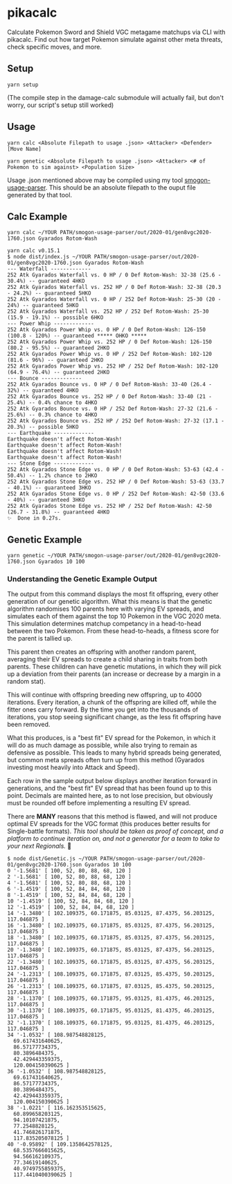 # pikacalc

Calculate Pokemon Sword and Shield VGC metagame matchups via CLI with pikacalc. Find out how target Pokemon simulate against other meta threats, check specific moves, and more.

## Setup

`yarn setup`

(The compile step in the damage-calc submodule will actually fail, but don't worry, our script's setup still worked)

## Usage

`yarn calc <Absolute Filepath to usage .json> <Attacker> <Defender> [Move Name]`

`yarn genetic <Absolute Filepath to usage .json> <Attacker> <# of Pokemon to sim against> <Population Size>`

Usage .json mentioned above may be compiled using my tool [smogon-usage-parser](https://github.com/GriffinLedingham/smogon-usage-parser). This should be an absolute filepath to the ouput file generated by that tool.

## Calc Example

`yarn calc ~/YOUR PATH/smogon-usage-parser/out/2020-01/gen8vgc2020-1760.json Gyarados Rotom-Wash`

```
yarn calc v0.15.1
$ node dist/index.js ~/YOUR PATH/smogon-usage-parser/out/2020-01/gen8vgc2020-1760.json Gyarados Rotom-Wash
--- Waterfall -------------
252 Atk Gyarados Waterfall vs. 0 HP / 0 Def Rotom-Wash: 32-38 (25.6 - 30.4%) -- guaranteed 4HKO
252 Atk Gyarados Waterfall vs. 252 HP / 0 Def Rotom-Wash: 32-38 (20.3 - 24.2%) -- guaranteed 5HKO
252 Atk Gyarados Waterfall vs. 0 HP / 252 Def Rotom-Wash: 25-30 (20 - 24%) -- guaranteed 5HKO
252 Atk Gyarados Waterfall vs. 252 HP / 252 Def Rotom-Wash: 25-30 (15.9 - 19.1%) -- possible 6HKO
--- Power Whip -------------
252 Atk Gyarados Power Whip vs. 0 HP / 0 Def Rotom-Wash: 126-150 (100.8 - 120%) -- guaranteed ***** OHKO *****
252 Atk Gyarados Power Whip vs. 252 HP / 0 Def Rotom-Wash: 126-150 (80.2 - 95.5%) -- guaranteed 2HKO
252 Atk Gyarados Power Whip vs. 0 HP / 252 Def Rotom-Wash: 102-120 (81.6 - 96%) -- guaranteed 2HKO
252 Atk Gyarados Power Whip vs. 252 HP / 252 Def Rotom-Wash: 102-120 (64.9 - 76.4%) -- guaranteed 2HKO
--- Bounce -------------
252 Atk Gyarados Bounce vs. 0 HP / 0 Def Rotom-Wash: 33-40 (26.4 - 32%) -- guaranteed 4HKO
252 Atk Gyarados Bounce vs. 252 HP / 0 Def Rotom-Wash: 33-40 (21 - 25.4%) -- 0.4% chance to 4HKO
252 Atk Gyarados Bounce vs. 0 HP / 252 Def Rotom-Wash: 27-32 (21.6 - 25.6%) -- 0.3% chance to 4HKO
252 Atk Gyarados Bounce vs. 252 HP / 252 Def Rotom-Wash: 27-32 (17.1 - 20.3%) -- possible 5HKO
--- Earthquake -------------
Earthquake doesn't affect Rotom-Wash!
Earthquake doesn't affect Rotom-Wash!
Earthquake doesn't affect Rotom-Wash!
Earthquake doesn't affect Rotom-Wash!
--- Stone Edge -------------
252 Atk Gyarados Stone Edge vs. 0 HP / 0 Def Rotom-Wash: 53-63 (42.4 - 50.4%) -- 1.2% chance to 2HKO
252 Atk Gyarados Stone Edge vs. 252 HP / 0 Def Rotom-Wash: 53-63 (33.7 - 40.1%) -- guaranteed 3HKO
252 Atk Gyarados Stone Edge vs. 0 HP / 252 Def Rotom-Wash: 42-50 (33.6 - 40%) -- guaranteed 3HKO
252 Atk Gyarados Stone Edge vs. 252 HP / 252 Def Rotom-Wash: 42-50 (26.7 - 31.8%) -- guaranteed 4HKO
✨  Done in 0.27s.
```

## Genetic Example

`yarn genetic ~/YOUR PATH/smogon-usage-parser/out/2020-01/gen8vgc2020-1760.json Gyarados 10 100`

### Understanding the Genetic Example Output

The output from this command displays the most fit offspring, every other generation of our genetic algorithm. What this means is that the genetic algorithm randomises 100 parents here with varying EV spreads, and simulates each of them against the top 10 Pokemon in the VGC 2020 meta. This simulation determines matchup competancy in a head-to-head between the two Pokemon. From these head-to-heads, a fitness score for the parent is tallied up.

This parent then creates an offspring with another random parent, averaging their EV spreads to create a child sharing in traits from both parents. These children can have genetic mutations, in which they will pick up a deviation from their parents (an increase or decrease by a margin in a random stat).

This will continue with offspring breeding new offspring, up to 4000 iterations. Every iteration, a chunk of the offspring are killed off, while the fitter ones carry forward. By the time you get into the thousands of iterations, you stop seeing significant change, as the less fit offspring have been removed.

What this produces, is a "best fit" EV spread for the Pokemon, in which it will do as much damage as possible, while also trying to remain as defensive as possible. This leads to many hybrid spreads being generated, but common meta spreads often turn up from this method (Gyarados investing most heavily into Attack and Speed).

Each row in the sample output below displays another iteration forward in generations, and the "best fit" EV spread that has been found up to this point. Decimals are mainted here, as to not lose precision, but obviously must be rounded off before implementing a resulting EV spread.

There are **MANY** reasons that this method is flawed, and will not produce optimal EV spreads for the VGC format (this produces better results for Single-battle formats). *This tool should be taken as proof of concept, and a platform to continue iteration on, and not a generator for a team to take to your next Regionals.* 😬


```
$ node dist/Genetic.js ~/YOUR PATH/smogon-usage-parser/out/2020-01/gen8vgc2020-1760.json Gyarados 10 100
0 '-1.5681' [ 100, 52, 80, 88, 68, 120 ]
2 '-1.5681' [ 100, 52, 80, 88, 68, 120 ]
4 '-1.5681' [ 100, 52, 80, 88, 68, 120 ]
6 '-1.4519' [ 100, 52, 84, 84, 68, 120 ]
8 '-1.4519' [ 100, 52, 84, 84, 68, 120 ]
10 '-1.4519' [ 100, 52, 84, 84, 68, 120 ]
12 '-1.4519' [ 100, 52, 84, 84, 68, 120 ]
14 '-1.3480' [ 102.109375, 60.171875, 85.03125, 87.4375, 56.203125, 117.046875 ]
16 '-1.3480' [ 102.109375, 60.171875, 85.03125, 87.4375, 56.203125, 117.046875 ]
18 '-1.3480' [ 102.109375, 60.171875, 85.03125, 87.4375, 56.203125, 117.046875 ]
20 '-1.3480' [ 102.109375, 60.171875, 85.03125, 87.4375, 56.203125, 117.046875 ]
22 '-1.3480' [ 102.109375, 60.171875, 85.03125, 87.4375, 56.203125, 117.046875 ]
24 '-1.2313' [ 108.109375, 60.171875, 87.03125, 85.4375, 50.203125, 117.046875 ]
26 '-1.2313' [ 108.109375, 60.171875, 87.03125, 85.4375, 50.203125, 117.046875 ]
28 '-1.1370' [ 108.109375, 60.171875, 95.03125, 81.4375, 46.203125, 117.046875 ]
30 '-1.1370' [ 108.109375, 60.171875, 95.03125, 81.4375, 46.203125, 117.046875 ]
32 '-1.1370' [ 108.109375, 60.171875, 95.03125, 81.4375, 46.203125, 117.046875 ]
34 '-1.0532' [ 108.987548828125,
  69.617431640625,
  86.57177734375,
  80.3896484375,
  42.429443359375,
  120.004150390625 ]
36 '-1.0532' [ 108.987548828125,
  69.617431640625,
  86.57177734375,
  80.3896484375,
  42.429443359375,
  120.004150390625 ]
38 '-1.0221' [ 116.162353515625,
  60.899658203125,
  94.10107421875,
  77.2548828125,
  41.746826171875,
  117.835205078125 ]
40 '-0.95892' [ 109.1358642578125,
  68.5357666015625,
  94.566162109375,
  77.34619140625,
  40.9749755859375,
  117.4410400390625 ]
```

